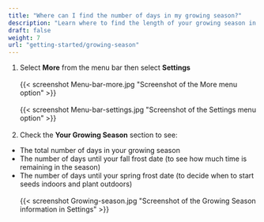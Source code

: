 ```yaml
---
title: "Where can I find the number of days in my growing season?"
description: "Learn where to find the length of your growing season in Planter"
draft: false
weight: 7
url: "getting-started/growing-season"
---
```


1. Select **More** from the menu bar then select **Settings**<br /><br />
{{< screenshot Menu-bar-more.jpg "Screenshot of the More menu option" >}}<br /><br />
{{< screenshot Menu-bar-settings.jpg "Screenshot of the Settings menu option" >}}<br /><br />
2. Check the **Your Growing Season** section to see:
- The total number of days in your growing season
- The number of days until your fall frost date (to see how much time is remaining in the season)
- The number of days until your spring frost date (to decide when to start seeds indoors and plant outdoors)<br /><br />
{{< screenshot Growing-season.jpg "Screenshot of the Growing Season information in Settings" >}}
